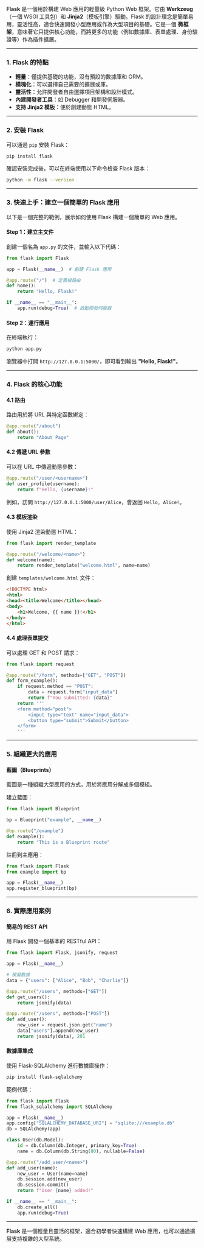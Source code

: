 **Flask** 是一個用於構建 Web 應用的輕量級 Python Web 框架。它由 **Werkzeug**（一個 WSGI 工具包）和 **Jinja2**（模板引擎）驅動。Flask 的設計理念是簡單易用，靈活性高，適合快速開發小型應用或作為大型項目的基礎。它是一個 **微框架**，意味著它只提供核心功能，而將更多的功能（例如數據庫、表單處理、身份驗證等）作為插件擴展。

---

### **1. Flask 的特點**
- **輕量**：僅提供基礎的功能，沒有預設的數據庫和 ORM。
- **模塊化**：可以選擇自己需要的擴展或庫。
- **靈活性**：允許開發者自由選擇項目架構和設計模式。
- **內建開發者工具**：如 Debugger 和開發伺服器。
- **支持 Jinja2 模板**：便於創建動態 HTML。

---

### **2. 安裝 Flask**
可以通過 `pip` 安裝 Flask：
```bash
pip install flask
```

確認安裝完成後，可以在終端使用以下命令檢查 Flask 版本：
```bash
python -m flask --version
```

---

### **3. 快速上手：建立一個簡單的 Flask 應用**
以下是一個完整的範例，展示如何使用 Flask 構建一個簡單的 Web 應用。

#### **Step 1：建立主文件**
創建一個名為 `app.py` 的文件，並輸入以下代碼：
```python
from flask import Flask

app = Flask(__name__)  # 創建 Flask 應用

@app.route("/")  # 定義根路由
def home():
    return "Hello, Flask!"

if __name__ == "__main__":
    app.run(debug=True)  # 啟動開發伺服器
```

#### **Step 2：運行應用**
在終端執行：
```bash
python app.py
```
瀏覽器中打開 `http://127.0.0.1:5000/`，即可看到輸出 **"Hello, Flask!"**。

---

### **4. Flask 的核心功能**
#### **4.1 路由**
路由用於將 URL 與特定函數綁定：
```python
@app.route("/about")
def about():
    return "About Page"
```

#### **4.2 傳遞 URL 參數**
可以在 URL 中傳遞動態參數：
```python
@app.route("/user/<username>")
def user_profile(username):
    return f"Hello, {username}!"
```
例如，訪問 `http://127.0.0.1:5000/user/Alice`，會返回 `Hello, Alice!`。

#### **4.3 模板渲染**
使用 Jinja2 渲染動態 HTML：
```python
from flask import render_template

@app.route("/welcome/<name>")
def welcome(name):
    return render_template("welcome.html", name=name)
```
創建 `templates/welcome.html` 文件：
```html
<!DOCTYPE html>
<html>
<head><title>Welcome</title></head>
<body>
    <h1>Welcome, {{ name }}!</h1>
</body>
</html>
```

#### **4.4 處理表單提交**
可以處理 GET 和 POST 請求：
```python
from flask import request

@app.route("/form", methods=["GET", "POST"])
def form_example():
    if request.method == "POST":
        data = request.form["input_data"]
        return f"You submitted: {data}"
    return '''
    <form method="post">
        <input type="text" name="input_data">
        <button type="submit">Submit</button>
    </form>
    '''
```

---

### **5. 組織更大的應用**
#### **藍圖（Blueprints）**
藍圖是一種組織大型應用的方式，用於將應用分解成多個模組。

建立藍圖：
```python
from flask import Blueprint

bp = Blueprint("example", __name__)

@bp.route("/example")
def example():
    return "This is a Blueprint route"
```

註冊到主應用：
```python
from flask import Flask
from example import bp

app = Flask(__name__)
app.register_blueprint(bp)
```

---

### **6. 實際應用案例**
#### **簡易的 REST API**
用 Flask 開發一個基本的 RESTful API：
```python
from flask import Flask, jsonify, request

app = Flask(__name__)

# 模擬數據
data = {"users": ["Alice", "Bob", "Charlie"]}

@app.route("/users", methods=["GET"])
def get_users():
    return jsonify(data)

@app.route("/users", methods=["POST"])
def add_user():
    new_user = request.json.get("name")
    data["users"].append(new_user)
    return jsonify(data), 201
```

#### **數據庫集成**
使用 Flask-SQLAlchemy 進行數據庫操作：
```bash
pip install flask-sqlalchemy
```

範例代碼：
```python
from flask import Flask
from flask_sqlalchemy import SQLAlchemy

app = Flask(__name__)
app.config["SQLALCHEMY_DATABASE_URI"] = "sqlite:///example.db"
db = SQLAlchemy(app)

class User(db.Model):
    id = db.Column(db.Integer, primary_key=True)
    name = db.Column(db.String(80), nullable=False)

@app.route("/add_user/<name>")
def add_user(name):
    new_user = User(name=name)
    db.session.add(new_user)
    db.session.commit()
    return f"User {name} added!"

if __name__ == "__main__":
    db.create_all()
    app.run(debug=True)
```

---

**Flask** 是一個輕量且靈活的框架，適合初學者快速構建 Web 應用，也可以通過擴展支持複雜的大型系統。
